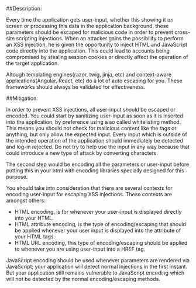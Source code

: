 ##Description:

Every time the application gets user-input, whether this showing it on screen or processing
this data in the application background, these parameters should be escaped for malicious
code in order to prevent cross-site scripting injections.
When an attacker gains the possibility to perform an XSS injection,
he is given the opportunity to inject HTML and JavaScript code directly into the
application. This could lead to accounts being compromised by stealing session cookies or directly 
affect the operation of the target application. 

Altough templating engines(razor, twig, jinja, etc) and context-aware applications(Angular, React, etc)
do a lot of auto escaping for you. These frameworks should always be validated for effectiveness.


##Mitigation:

In order to prevent XSS injections, all user-input should be escaped or encoded.
You could start by sanitizing user-input as soon as it is inserted into the application,
by preference using a so called whitelisting method.
This means you should not check for malicious content like the tags or anything,
but only allow the expected input. Every input which is outside of the intended operation
of the application should immediately be detected and log-in rejected.
Do not try to help use the input in any way because that could introduce a new type of attack by converting characters. 

The second step would be encoding all the parameters or user-input before putting this in
your html with encoding libraries specially designed for this purpose.

You should take into consideration that there are several contexts for encoding user-input for
escaping XSS injections. These contexts are amongst others:

* HTML encoding, is for whenever your user-input is displayed directly into your HTML.
* HTML attribute encoding, is the type of encoding/escaping that should be applied 
  whenever your user input is displayed into the attribute of your HTML tags.
* HTML URL encoding, this type of encoding/escaping should be applied to whenever you are using user-input into a HREF tag.

JavaScript encoding should be used whenever parameters are rendered via JavaScript; your application will detect normal injections in the first instant. But your application still remains vulnerable to JavaScript encoding which will not be detected by the normal encoding/escaping methods.

